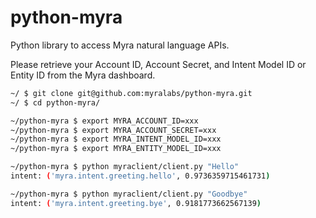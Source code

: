 # python-myra

Python library to access Myra natural language APIs. 

Please retrieve your Account ID, Account Secret, and Intent Model ID or Entity ID from the Myra dashboard.

```sh
~/ $ git clone git@github.com:myralabs/python-myra.git
~/ $ cd python-myra/

~/python-myra $ export MYRA_ACCOUNT_ID=xxx
~/python-myra $ export MYRA_ACCOUNT_SECRET=xxx
~/python-myra $ export MYRA_INTENT_MODEL_ID=xxx
~/python-myra $ export MYRA_ENTITY_MODEL_ID=xxx

~/python-myra $ python myraclient/client.py "Hello"
intent: ('myra.intent.greeting.hello', 0.9736359715461731)

~/python-myra $ python myraclient/client.py "Goodbye"
intent: ('myra.intent.greeting.bye', 0.9181773662567139)
```
